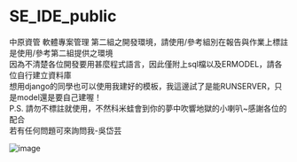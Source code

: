 # SE_IDE_public
中原資管 軟體專案管理 第二組之開發環境，請使用/參考組別在報告與作業上標註是使用/參考第二組提供之環境  
因為不清楚各位開發要用甚麼程式語言，因此僅附上sql檔以及ERMODEL，請各位自行建立資料庫  
想用django的同學也可以使用我建好的模板，我這邊試了是能RUNSERVER，只是model還是要自己建喔！    
P.S. 請勿不標註就使用，不然科米蛙會到你的夢中吹響地獄的小喇叭~感謝各位的配合  
若有任何問題可來詢問我-吳岱芸  

![image](https://github.com/ijustwanthighergrade/SE_IDE_public/assets/92104631/093707df-5a6a-4026-b6c4-3f5b9bbcaceb)  
  
